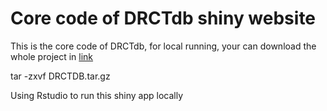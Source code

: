 # Core code of DRCTdb shiny website

This is the core code of DRCTdb, for local running, your can download the whole project in [link](https://drctdb.cowtransfer.com/s/0fb22498f4a647)

tar -zxvf DRCTDB.tar.gz 

Using Rstudio to run this shiny app locally